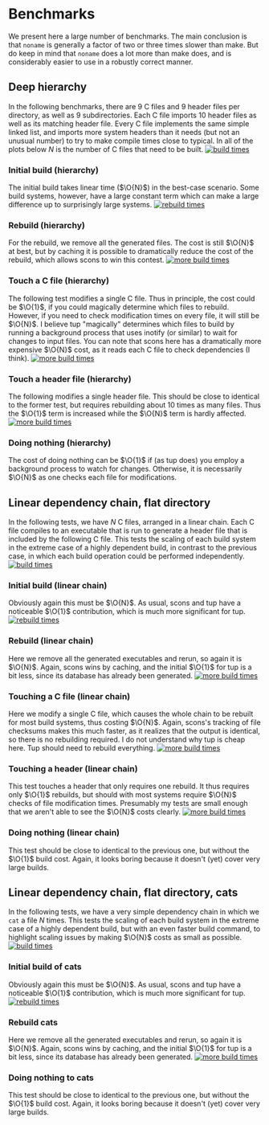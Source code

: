 # Benchmarks

We present here a large number of benchmarks.  The main conclusion is
that `noname` is generally a factor of two or three times slower than
make.  But do keep in mind that `noname` does a lot more than make
does, and is considerably easier to use in a robustly correct manner.

## Deep hierarchy

$\newcommand\O[1]{\mathcal{O}(#1)}$
In the following benchmarks, there are 9 C files and 9 header files
per directory, as well as 9 subdirectories.  Each C file imports 10
header files as well as its matching header file.  Every C file
implements the same simple linked list, and imports more system
headers than it needs (but not an unusual number) to try to make
compile times close to typical.  In all of the plots below $N$ is the
number of C files that need to be built.
<a href="hierarchical-building.pdf"><img
src="hierarchical-building.png" alt="build times"/></a>

### Initial build (hierarchy)

The initial build takes linear time ($\O{N}$) in the best-case
scenario.  Some build systems, however, have a large constant term
which can make a large difference up to surprisingly large systems.
<a href="hierarchical-rebuilding.pdf"><img
src="hierarchical-rebuilding.png" alt="rebuild times"/></a>

### Rebuild (hierarchy)

For the rebuild, we remove all the generated files.  The cost is still
$\O{N}$ at best, but by caching it is possible to
dramatically reduce the cost of the rebuild, which allows scons to
win this contest.
<a href="hierarchical-touching-c.pdf"><img
src="hierarchical-touching-c.png" alt="more build times"/></a>

### Touch a C file (hierarchy)

The following test modifies a single C file.  Thus in principle, the
cost could be $\O{1}$, if you could magically determine which files to
rebuild.  However, if you need to check modification times on every
file, it will still be $\O{N}$.  I believe tup "magically" determines
which files to build by running a background process that uses inotify
(or similar) to wait for changes to input files.  You can note that
scons here has a dramatically more expensive $\O{N}$ cost, as it reads
each C file to check dependencies (I think).
<a href="hierarchical-touching-header.pdf"><img
src="hierarchical-touching-header.png" alt="more build times"/></a>

### Touch a header file (hierarchy)

The following modifies a single header file.  This should be close to
identical to the former test, but requires rebuilding about 10 times
as many files.  Thus the $\O{1}$ term is increased while the $\O{N}$
term is hardly affected.
<a href="hierarchical-doing-nothing.pdf"><img
src="hierarchical-doing-nothing.png" alt="more build times"/></a>

### Doing nothing (hierarchy)

The cost of doing nothing can be $\O{1}$ if (as tup does) you employ a
background process to watch for changes.  Otherwise, it is necessarily
$\O{N}$ as one checks each file for modifications.

## Linear dependency chain, flat directory

In the following tests, we have $N$ C files,
arranged in a linear chain.  Each C file compiles to an executable
that is run to generate a header file that is included by the
following C file.  This tests the scaling of each build system in the
extreme case of a highly dependent build, in contrast to the previous
case, in which each build operation could be performed independently.
<a href="flat-dependent-building.pdf"><img
src="flat-dependent-building.png" alt="build times"/></a>

### Initial build (linear chain)

Obviously again this must be $\O{N}$.  As usual, scons and tup have a
noticeable $\O{1}$ contribution, which is much more significant for
tup.
<a href="flat-dependent-rebuilding.pdf"><img
src="flat-dependent-rebuilding.png" alt="rebuild times"/></a>

### Rebuild (linear chain)

Here we remove all the generated executables and rerun, so again it is
$\O{N}$.  Again, scons wins by caching, and the initial $\O{1}$ for
tup is a bit less, since its database has already been generated.
<a href="flat-dependent-touching-c.pdf"><img
src="flat-dependent-touching-c.png" alt="more build times"/></a>

### Touching a C file (linear chain)

Here we modify a single C file, which causes the whole chain to be
rebuilt for most build systems, thus costing $\O{N}$.  Again, scons's
tracking of file checksums makes this much faster, as it realizes that
the output is identical, so there is no rebuilding required.  I do not
understand why tup is cheap here.  Tup should need to rebuild
everything.
<a href="flat-dependent-touching-header.pdf"><img
src="flat-dependent-touching-header.png" alt="more build times"/></a>

### Touching a header (linear chain)

This test touches a header that only requires one rebuild.  It thus
requires only $\O{1}$ rebuilds, but should with most systems require
$\O{N}$ checks of file modification times.  Presumably my tests are
small enough that we aren't able to see the $\O{N}$ costs clearly.
<a href="flat-dependent-doing-nothing.pdf"><img
src="flat-dependent-doing-nothing.png" alt="more build times"/></a>

### Doing nothing (linear chain)

This test should be close to identical to the previous one, but
without the $\O{1}$ build cost.  Again, it looks boring because it
doesn't (yet) cover very large builds.

## Linear dependency chain, flat directory, cats

In the following tests, we have a very simple dependency chain in
which we `cat` a file $N$ times.  This tests the scaling of each build
system in the extreme case of a highly dependent build, but with an
even faster build command, to highlight scaling issues by making
$\O{N}$ costs as small as possible.
<a href="flat-cats-building.pdf"><img
src="flat-cats-building.png" alt="build times"/></a>

### Initial build of cats

Obviously again this must be $\O{N}$.  As usual, scons and tup have a
noticeable $\O{1}$ contribution, which is much more significant for
tup.
<a href="flat-cats-rebuilding.pdf"><img
src="flat-cats-rebuilding.png" alt="rebuild times"/></a>

### Rebuild cats

Here we remove all the generated executables and rerun, so again it is
$\O{N}$.  Again, scons wins by caching, and the initial $\O{1}$ for
tup is a bit less, since its database has already been generated.
<a href="flat-cats-doing-nothing.pdf"><img
src="flat-cats-doing-nothing.png" alt="more build times"/></a>

### Doing nothing to cats

This test should be close to identical to the previous one, but
without the $\O{1}$ build cost.  Again, it looks boring because it
doesn't (yet) cover very large builds.
